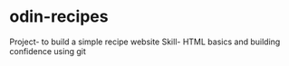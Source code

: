# odin-recipes
Project- to build a simple recipe website
Skill- HTML basics and building confidence using git